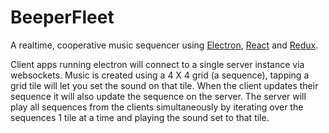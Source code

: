 # BeeperFleet

A realtime, cooperative music sequencer using [Electron][electron], [React][react] and [Redux][redux].

Client apps running electron will connect to a single server instance via websockets.
Music is created using a 4 X 4 grid (a sequence), tapping a grid tile will let you
set the sound on that tile.
When the client updates their sequence it will also update the sequence
on the server. The server will play all sequences from the clients simultaneously
by iterating over the sequences 1 tile at a time and playing the sound
set to that tile.

[electron]: http://electron.atom.io/
[react]: https://facebook.github.io/react/
[redux]: http://redux.js.org/
